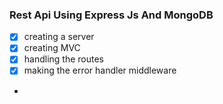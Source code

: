 ### Rest Api Using Express Js And MongoDB

* [x] creating a server
* [x] creating MVC 
* [x] handling the routes
* [x] making the error handler middleware
*